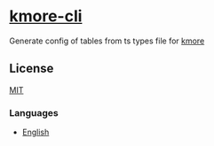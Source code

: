 # [kmore-cli](https://waitingsong.github.io/kmore-cli/)

Generate config of tables from ts types file for [kmore](https://www.npmjs.com/package/kmore)


## License
[MIT](LICENSE)


### Languages
- [English](README.md)

